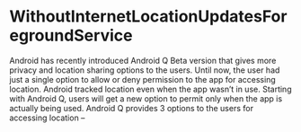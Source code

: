 # WithoutInternetLocationUpdatesForegroundService
Android has recently introduced Android Q Beta version that gives more privacy and location sharing options to the users.  Until now, the user had just a single option to allow or deny permission to the app for accessing location. Android tracked location even when the app wasn’t in use.  Starting with Android Q, users will get a new option to permit only when the app is actually being used.  Android Q provides 3 options to the users for accessing location –
